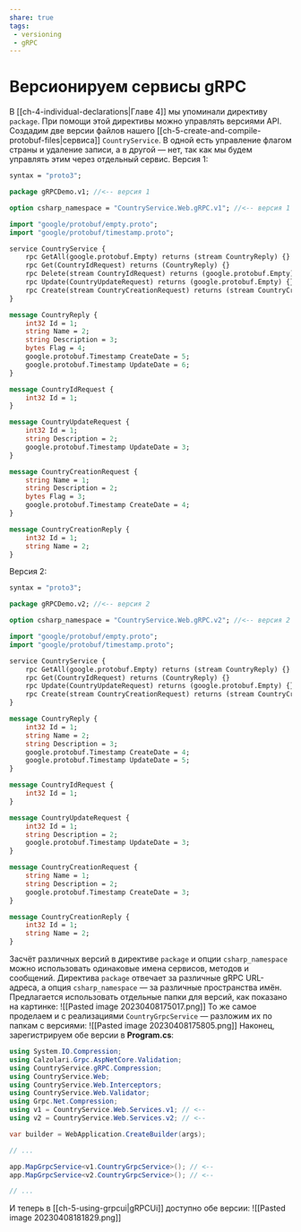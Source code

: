 ```yaml
---
share: true
tags:
 - versioning
 - gRPC
---
```

# Версионируем сервисы gRPC
В [[ch-4-individual-declarations|Главе 4]] мы упоминали директиву `package`. При помощи этой директивы можно управлять версиями API. 
Создадим две версии файлов нашего [[ch-5-create-and-compile-protobuf-files|сервиса]] `CountryService`. В одной есть управление флагом страны и удаление записи, а в другой — нет, так как мы будем управлять этим через отдельный сервис.
Версия 1:
```protobuf
syntax = "proto3";

package gRPCDemo.v1; //<-- версия 1

option csharp_namespace = "CountryService.Web.gRPC.v1"; //<-- версия 1

import "google/protobuf/empty.proto";
import "google/protobuf/timestamp.proto";

service CountryService {
	rpc GetAll(google.protobuf.Empty) returns (stream CountryReply) {}
	rpc Get(CountryIdRequest) returns (CountryReply) {}
	rpc Delete(stream CountryIdRequest) returns (google.protobuf.Empty) {}
	rpc Update(CountryUpdateRequest) returns (google.protobuf.Empty) {}
	rpc Create(stream CountryCreationRequest) returns (stream CountryCreationReply) {}
}

message CountryReply {
	int32 Id = 1;
	string Name = 2;
	string Description = 3;
	bytes Flag = 4;
	google.protobuf.Timestamp CreateDate = 5;
	google.protobuf.Timestamp UpdateDate = 6;
}

message CountryIdRequest {
	int32 Id = 1;
}

message CountryUpdateRequest {
	int32 Id = 1;
	string Description = 2;
	google.protobuf.Timestamp UpdateDate = 3;
}

message CountryCreationRequest {
	string Name = 1;
	string Description = 2;
	bytes Flag = 3;
	google.protobuf.Timestamp CreateDate = 4;
}

message CountryCreationReply {
	int32 Id = 1;
	string Name = 2;
}
```
Версия 2:
```protobuf
syntax = "proto3";

package gRPCDemo.v2; //<-- версия 2

option csharp_namespace = "CountryService.Web.gRPC.v2"; //<-- версия 2

import "google/protobuf/empty.proto";
import "google/protobuf/timestamp.proto";

service CountryService {
	rpc GetAll(google.protobuf.Empty) returns (stream CountryReply) {}
	rpc Get(CountryIdRequest) returns (CountryReply) {}
	rpc Update(CountryUpdateRequest) returns (google.protobuf.Empty) {}
	rpc Create(stream CountryCreationRequest) returns (stream CountryCreationReply) {}
}

message CountryReply {
	int32 Id = 1;
	string Name = 2;
	string Description = 3;
	google.protobuf.Timestamp CreateDate = 4;
	google.protobuf.Timestamp UpdateDate = 5;
}

message CountryIdRequest {
	int32 Id = 1;
}

message CountryUpdateRequest {
	int32 Id = 1;
	string Description = 2;
	google.protobuf.Timestamp UpdateDate = 3;
}

message CountryCreationRequest {
	string Name = 1;
	string Description = 2;
	google.protobuf.Timestamp CreateDate = 3;
}

message CountryCreationReply {
	int32 Id = 1;
	string Name = 2;
}
```
Засчёт различных версий в директиве `package` и опции `csharp_namespace` можно использовать одинаковые имена сервисов, методов и сообщений. Директива `package` отвечает за различные gRPC URL-адреса, а опция `csharp_namespace` — за различные пространства имён. Предлагается использовать отдельные папки для версий, как показано на картинке:
![[Pasted image 20230408175017.png]]
То же самое проделаем и с реализациями `CountryGrpcService` — разложим их по папкам с версиями:
![[Pasted image 20230408175805.png]]
Наконец, зарегистрируем обе версии в **Program.cs**:
```csharp
using System.IO.Compression;
using Calzolari.Grpc.AspNetCore.Validation;
using CountryService.gRPC.Compression;
using CountryService.Web;
using CountryService.Web.Interceptors;
using CountryService.Web.Validator;
using Grpc.Net.Compression;
using v1 = CountryService.Web.Services.v1; // <--
using v2 = CountryService.Web.Services.v2; // <--

var builder = WebApplication.CreateBuilder(args);

// ...

app.MapGrpcService<v1.CountryGrpcService>(); // <-- 
app.MapGrpcService<v2.CountryGrpcService>(); // <--

// ...
```

И теперь в [[ch-5-using-grpcui|gRPCUi]] доступно обе версии:
![[Pasted image 20230408181829.png]]
